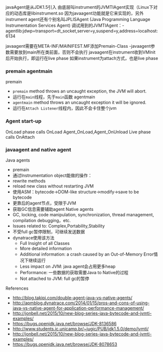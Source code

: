 javaAgent是从JDK1.5引入
由底层叫instrument的JVMTIAgent实现（Linux下对应的动态库是libinstrument.so
因为javaagent功能就是它来实现的，另外instrument agent还有个别名叫JPLISAgent
    (Java Programming Language Instrumentation Services Agent)
调试用到的JVMTIAgent：-agentlib:jdwp=transport=dt_socket,server=y,suspend=y,address=localhost:6134

javaagent需要在META-INF/MAINIFEST.MF添加Premain-Class
-javaagent参数需要放到main所在类前面，否则不会执行
javaagent在instrument收到VMInit后开始执行，即运行在live phase
    如果instrument为attach方式，也是live phase

### premain agentmain
premain
- `premain` method throws an uncaught exception, the JVM will abort.
- 运行在`main`线程，先于`main`函数
agentmain
- `agentmain` method throws an uncaught exception it will be ignored.
- 运行在`Attach Listener`线程内，因此不会卡住整个jvm

### Agent start-up
OnLoad phase calls OnLoad
    Agent_OnLoad,Agent_OnUnload
Live phase calls OnAttach

### javaagent and native agent
Java agents
- premain
- 通过Instrumentation object能做的操作：
- rewrite methods
- reload new class without restarting JVM
- 使用ASM：bytecode->DOM-like structure->modify->save to be bytecode
- 更靠后的agent节点，受限于JVM
- 获取GC信息需要辅助agent
Native agents
- GC, locking, code manipulation, synchronization, thread management, compilation debugging，etc.
- Issues related to: Complex,Portability,Stability
- 不受full gc暂停限制，可继续发送数据
- dynatrace使用该方法
    - Full Insight of all Classes
    - More detailed information
    - Additional information: a crash caused by an Out-of-Memory Error情况下继续运行
    - Less impact on JVM: java agent会占用更多heap
    - Performance: 一些数据的获取需要Java to Native的过程
    - Not attached to JVM: full gc的暂停

References
- http://blog.takipi.com/double-agent-java-vs-native-agents/
- http://apmblog.dynatrace.com/2014/01/15/pros-and-cons-of-using-java-vs-native-agent-for-application-performance-management/
- http://jonbell.net/2015/10/new-blog-series-java-bytecode-and-jvmti-examples/
- https://bugs.openjdk.java.net/browse/JDK-8136586
- http://www.students.ic.unicamp.br/~jugic/PUB/jdk1.5.0/demo/jvmti/
- http://jonbell.net/2015/10/new-blog-series-java-bytecode-and-jvmti-examples/
- https://bugs.openjdk.java.net/browse/JDK-8078653
